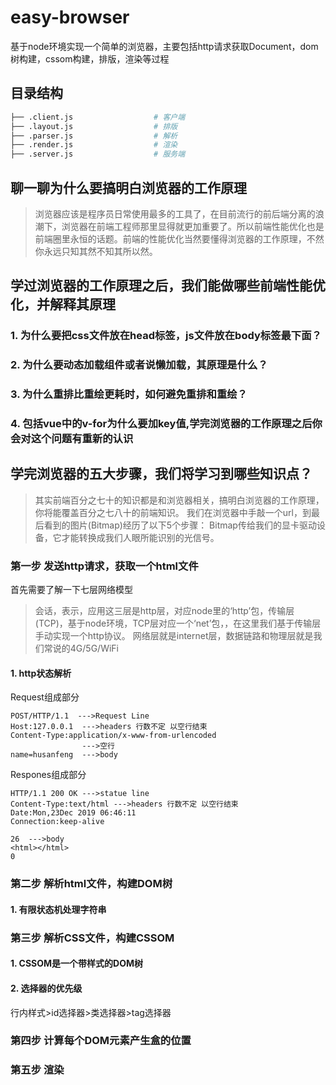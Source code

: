 # easy-browser
基于node环境实现一个简单的浏览器，主要包括http请求获取Document，dom树构建，cssom构建，排版，渲染等过程

## 目录结构

``` bash
├── .client.js                  # 客户端
├── .layout.js                  # 排版
├── .parser.js                  # 解析
├── .render.js                  # 渲染
├── .server.js                  # 服务端
```
## 聊一聊为什么要搞明白浏览器的工作原理
> 浏览器应该是程序员日常使用最多的工具了，在目前流行的前后端分离的浪潮下，浏览器在前端工程师那里显得就更加重要了。所以前端性能优化也是前端圈里永恒的话题。前端的性能优化当然要懂得浏览器的工作原理，不然你永远只知其然不知其所以然。

## 学过浏览器的工作原理之后，我们能做哪些前端性能优化，并解释其原理
### 1. 为什么要把css文件放在head标签，js文件放在body标签最下面？
### 2. 为什么要动态加载组件或者说懒加载，其原理是什么？
### 3. 为什么重排比重绘更耗时，如何避免重排和重绘？
### 4. 包括vue中的v-for为什么要加key值,学完浏览器的工作原理之后你会对这个问题有重新的认识

## 学完浏览器的五大步骤，我们将学习到哪些知识点？
>其实前端百分之七十的知识都是和浏览器相关，搞明白浏览器的工作原理，你将能覆盖百分之七八十的前端知识。
我们在浏览器中手敲一个url，到最后看到的图片(Bitmap)经历了以下5个步骤：
>Bitmap传给我们的显卡驱动设备，它才能转换成我们人眼所能识别的光信号。
### 第一步 发送http请求，获取一个html文件
首先需要了解一下七层网络模型
>会话，表示，应用这三层是http层，对应node里的‘http’包，传输层(TCP)，基于node环境，TCP层对应一个‘net’包，，在这里我们基于传输层手动实现一个http协议。
网络层就是internet层，数据链路和物理层就是我们常说的4G/5G/WiFi
#### 1. http状态解析
Request组成部分
```
POST/HTTP/1.1  --->Request Line
Host:127.0.0.1  --->headers 行数不定 以空行结束
Content-Type:application/x-www-from-urlencoded
                --->空行
name=husanfeng  --->body
```
Respones组成部分
```
HTTP/1.1 200 OK --->statue line
Content-Type:text/html --->headers 行数不定 以空行结束
Date:Mon,23Dec 2019 06:46:11
Connection:keep-alive

26  --->body
<html></html>
0
```

### 第二步 解析html文件，构建DOM树
#### 1. 有限状态机处理字符串

### 第三步 解析CSS文件，构建CSSOM
#### 1. CSSOM是一个带样式的DOM树
#### 2. 选择器的优先级
行内样式>id选择器>类选择器>tag选择器

### 第四步 计算每个DOM元素产生盒的位置

### 第五步 渲染

